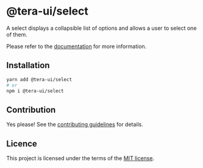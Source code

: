 # @tera-ui/select

A select displays a collapsible list of options and allows a user to select one of them.

Please refer to the [documentation](https://nextui.org/docs/components/select) for more information.

## Installation

```sh
yarn add @tera-ui/select
# or
npm i @tera-ui/select
```

## Contribution

Yes please! See the
[contributing guidelines](https://github.com/nextui-org/nextui/blob/master/CONTRIBUTING.md)
for details.

## Licence

This project is licensed under the terms of the
[MIT license](https://github.com/nextui-org/nextui/blob/master/LICENSE).
